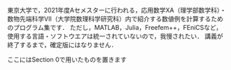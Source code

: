 東京大学で，2021年度Aセメスターに行われる，応用数学XA（理学部数学科）・数物先端科学VII（大学院数理科学研究科）内で紹介する数値例を計算するためのプログラム集です．
ただし，MATLAB，Julia，Freefem++，FEniCSなど，使用する言語・ソフトウエアは統一されていないので，我慢されたい．
講義が終了するまで，確定版にはなりません．

ここにはSection 0で用いたものを置きます
